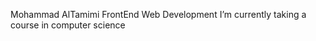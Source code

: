 Mohammad AlTamimi
FrontEnd Web Development
I’m currently taking a course in computer science

<!---
MohdTamimi1/MohdTamimi1 is a ✨ special ✨ repository because its `README.md` (this file) appears on your GitHub profile.
You can click the Preview link to take a look at your changes.
--->

